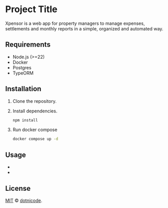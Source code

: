 # Project Title

Xpensor is a web app for property managers to manage expenses, settlements and monthly reports in a simple, organized and automated way.

## Requirements

- Node.js (>=22)
- Docker
- Postgres
- TypeORM

## Installation

1. Clone the repository.
2. Install dependencies.

   ```sh
   npm install
   ```

3. Run docker compose

   ```sh
   docker compose up -d
   ```

## Usage

-
-

## License

[MIT](LICENSE) © [dotnicode](https://github.com/dotnicode).

